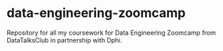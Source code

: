 # data-engineering-zoomcamp
Repository for all my coursework for Data Engineering Zoomcamp from DataTalksClub in partnership with Dphi.
